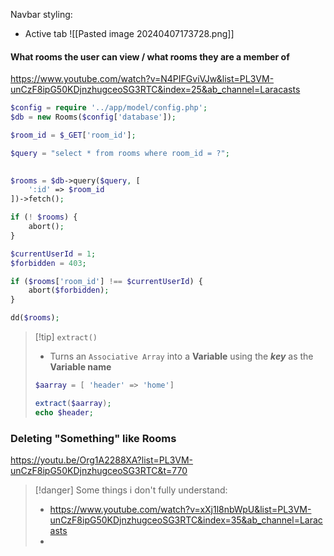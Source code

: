 
Navbar styling:
- Active tab
![[Pasted image 20240407173728.png]]




#### What rooms the user can view / what rooms they are a member of
https://www.youtube.com/watch?v=N4PIFGviVJw&list=PL3VM-unCzF8ipG50KDjnzhugceoSG3RTC&index=25&ab_channel=Laracasts
```php
$config = require '../app/model/config.php';
$db = new Rooms($config['database']);

$room_id = $_GET['room_id'];

$query = "select * from rooms where room_id = ?";

  
$rooms = $db->query($query, [
    ':id' => $room_id
])->fetch();

if (! $rooms) {
	abort();
}

$currentUserId = 1;
$forbidden = 403;

if ($rooms['room_id'] !== $currentUserId) {
	abort($forbidden);
}

dd($rooms);
```


>[!tip] `extract()`
> - Turns an `Associative Array` into a __Variable__ using the ___key___ as the __Variable name__ 
> ```php
> $aarray = [ 'header' => 'home']
> 
> extract($aarray);
> echo $header;
> ```

### Deleting "Something" like Rooms
https://youtu.be/Org1A2288XA?list=PL3VM-unCzF8ipG50KDjnzhugceoSG3RTC&t=770


> [!danger] Some things i don't fully understand:
> - https://www.youtube.com/watch?v=xXj1l8nbWpU&list=PL3VM-unCzF8ipG50KDjnzhugceoSG3RTC&index=35&ab_channel=Laracasts
> - 